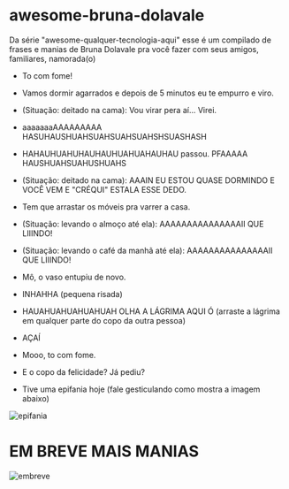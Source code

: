 # awesome-bruna-dolavale
Da série "awesome-qualquer-tecnologia-aqui" esse é um compilado de frases e manias de Bruna Dolavale pra você fazer com seus amigos, familiares, namorada(o)

* To com fome!
* Vamos dormir agarrados e depois de 5 minutos eu te empurro e viro.
* (Situação: deitado na cama):  Vou virar pera aí...              Virei.
* aaaaaaaAAAAAAAAA HASUHAUSHUAHSUAHSUAHSUAHSHSUASHASH 
* HAHAUHUAHUHAUHAUHUAHUAHAUHAU passou.   PFAAAAA HAUSHUAHSUAHUSHUAHS
* (Situação: deitado na cama): AAAIN EU ESTOU QUASE DORMINDO E VOCÊ VEM E "CRÉQUI" ESTALA ESSE DEDO. 
* Tem que arrastar os móveis pra varrer a casa. 
* (Situação: levando o almoço até ela): AAAAAAAAAAAAAAAII QUE LIIINDO!
* (Situação: levando o café da manhã até ela): AAAAAAAAAAAAAAAII QUE LIIINDO!
* Mô, o vaso entupiu de novo.
* INHAHHA (pequena risada)
* HAUAHUAHUAHUAHUAH OLHA A LÁGRIMA AQUI Ó (arraste a lágrima em qualquer parte do copo da outra pessoa)
* AÇAÍ
* Mooo, to com fome.
* E o copo da felicidade? Já pediu?

* Tive uma epifania hoje (fale gesticulando como mostra a imagem abaixo)

![epifania](https://instagram.fsdu5-1.fna.fbcdn.net/v/t51.2885-15/e35/41673089_164381431132241_1523299065249225843_n.jpg?_nc_ht=instagram.fsdu5-1.fna.fbcdn.net&_nc_cat=105&_nc_ohc=GvMaIla_w8oAX-VbKYH&oh=91e5ce1edd6c22f544400bfbab56cdb2&oe=5F4C9F8A)


# EM BREVE MAIS MANIAS
![embreve](https://instagram.fsdu5-1.fna.fbcdn.net/v/t51.2885-15/e35/75244338_151974819472938_3478583827129344156_n.jpg?_nc_ht=instagram.fsdu5-1.fna.fbcdn.net&_nc_cat=106&_nc_ohc=Fy4O3F6xsR0AX_UPbm1&oh=d3303e84ef123943ea39889858df600f&oe=5F4F2F57)
